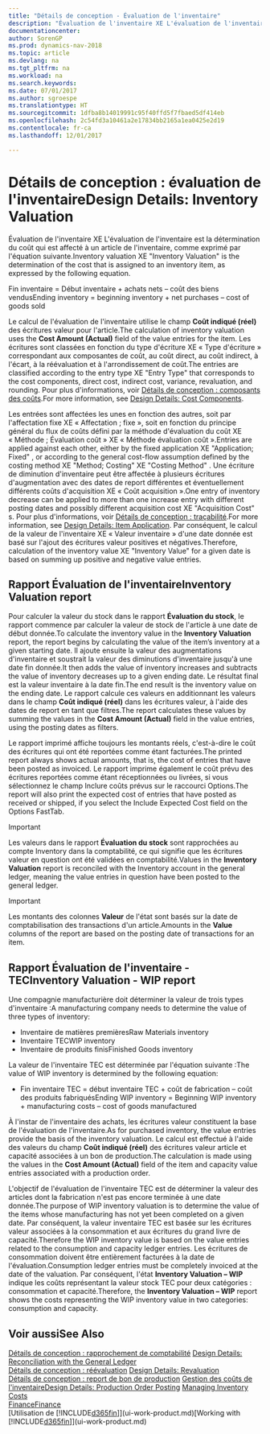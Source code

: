 ```yaml
---
title: "Détails de conception - Évaluation de l'inventaire"
description: "Évaluation de l'inventaire XE L'évaluation de l'inventaire est la détermination du coût qui est affecté à un article de l'inventaire, comme exprimé par l'équation suivante."
documentationcenter: 
author: SorenGP
ms.prod: dynamics-nav-2018
ms.topic: article
ms.devlang: na
ms.tgt_pltfrm: na
ms.workload: na
ms.search.keywords: 
ms.date: 07/01/2017
ms.author: sgroespe
ms.translationtype: HT
ms.sourcegitcommit: 1dfba8b14019991c95f40ffd5f7fbaed5df414eb
ms.openlocfilehash: 2c54fd3a10461a2e17834bb2165a1ea0425e2d19
ms.contentlocale: fr-ca
ms.lasthandoff: 12/01/2017

---
```

# <a name="design-details-inventory-valuation"></a><span data-ttu-id="4f373-103">Détails de conception : évaluation de l'inventaire</span><span class="sxs-lookup"><span data-stu-id="4f373-103">Design Details: Inventory Valuation</span></span>
<span data-ttu-id="4f373-104">Évaluation de l'inventaire XE L'évaluation de l'inventaire est la détermination du coût qui est affecté à un article de l'inventaire, comme exprimé par l'équation suivante.</span><span class="sxs-lookup"><span data-stu-id="4f373-104">Inventory valuation XE "Inventory Valuation"  is the determination of the cost that is assigned to an inventory item, as expressed by the following equation.</span></span>  

<span data-ttu-id="4f373-105">Fin inventaire = Début inventaire + achats nets – coût des biens vendus</span><span class="sxs-lookup"><span data-stu-id="4f373-105">Ending inventory = beginning inventory + net purchases – cost of goods sold</span></span>  

<span data-ttu-id="4f373-106">Le calcul de l'évaluation de l'inventaire utilise le champ **Coût indiqué (réel)** des écritures valeur pour l'article.</span><span class="sxs-lookup"><span data-stu-id="4f373-106">The calculation of inventory valuation uses the **Cost Amount (Actual)** field of the value entries for the item.</span></span> <span data-ttu-id="4f373-107">Les écritures sont classées en fonction du type d'écriture XE « Type d'écriture » correspondant aux composantes de coût, au coût direct, au coût indirect, à l'écart, à la réévaluation et à l'arrondissement de coût.</span><span class="sxs-lookup"><span data-stu-id="4f373-107">The entries are classified according to the entry type XE "Entry Type"  that corresponds to the cost components, direct cost, indirect cost, variance, revaluation, and rounding.</span></span> <span data-ttu-id="4f373-108">Pour plus d'informations, voir [Détails de conception : composants des coûts](design-details-cost-components.md).</span><span class="sxs-lookup"><span data-stu-id="4f373-108">For more information, see [Design Details: Cost Components](design-details-cost-components.md).</span></span>  

<span data-ttu-id="4f373-109">Les entrées sont affectées les unes en fonction des autres, soit par l'affectation fixe XE « Affectation ; fixe », soit en fonction du principe général du flux de coûts défini par la méthode d'évaluation du coût XE « Méthode ; Évaluation coût » XE « Méthode évaluation coût ».</span><span class="sxs-lookup"><span data-stu-id="4f373-109">Entries are applied against each other, either by the fixed application XE "Application; Fixed" , or according to the general cost-flow assumption defined by the costing method XE "Method; Costing"  XE "Costing Method" .</span></span> <span data-ttu-id="4f373-110">Une écriture de diminution d'inventaire peut être affectée à plusieurs écritures d'augmentation avec des dates de report différentes et éventuellement différents coûts d'acquisition XE « Coût acquisition ».</span><span class="sxs-lookup"><span data-stu-id="4f373-110">One entry of inventory decrease can be applied to more than one increase entry with different posting dates and possibly different acquisition cost XE "Acquisition Cost" s.</span></span> <span data-ttu-id="4f373-111">Pour plus d'informations, voir [Détails de conception : traçabilité](design-details-item-application.md).</span><span class="sxs-lookup"><span data-stu-id="4f373-111">For more information, see [Design Details: Item Application](design-details-item-application.md).</span></span> <span data-ttu-id="4f373-112">Par conséquent, le calcul de la valeur de l'inventaire XE « Valeur inventaire » d'une date donnée est basé sur l'ajout des écritures valeur positives et négatives.</span><span class="sxs-lookup"><span data-stu-id="4f373-112">Therefore, calculation of the inventory value XE "Inventory Value"  for a given date is based on summing up positive and negative value entries.</span></span>  

## <a name="inventory-valuation-report"></a><span data-ttu-id="4f373-113">Rapport Évaluation de l'inventaire</span><span class="sxs-lookup"><span data-stu-id="4f373-113">Inventory Valuation report</span></span>  
<span data-ttu-id="4f373-114">Pour calculer la valeur du stock dans le rapport **Évaluation du stock**, le rapport commence par calculer la valeur de stock de l'article à une date de début donnée.</span><span class="sxs-lookup"><span data-stu-id="4f373-114">To calculate the inventory value in the **Inventory Valuation** report, the report begins by calculating the value of the item’s inventory at a given starting date.</span></span> <span data-ttu-id="4f373-115">Il ajoute ensuite la valeur des augmentations d'inventaire et soustrait la valeur des diminutions d'inventaire jusqu'à une date fin donnée.</span><span class="sxs-lookup"><span data-stu-id="4f373-115">It then adds the value of inventory increases and subtracts the value of inventory decreases up to a given ending date.</span></span> <span data-ttu-id="4f373-116">Le résultat final est la valeur inventaire à la date fin.</span><span class="sxs-lookup"><span data-stu-id="4f373-116">The end result is the inventory value on the ending date.</span></span> <span data-ttu-id="4f373-117">Le rapport calcule ces valeurs en additionnant les valeurs dans le champ **Coût indiqué (réel)** dans les écritures valeur, à l'aide des dates de report en tant que filtres.</span><span class="sxs-lookup"><span data-stu-id="4f373-117">The report calculates these values by summing the values in the **Cost Amount (Actual)** field in the value entries, using the posting dates as filters.</span></span>  

<span data-ttu-id="4f373-118">Le rapport imprimé affiche toujours les montants réels, c'est-à-dire le coût des écritures qui ont été reportées comme étant facturées.</span><span class="sxs-lookup"><span data-stu-id="4f373-118">The printed report always shows actual amounts, that is, the cost of entries that have been posted as invoiced.</span></span> <span data-ttu-id="4f373-119">Le rapport imprime également le coût prévu des écritures reportées comme étant réceptionnées ou livrées, si vous sélectionnez le champ Inclure coûts prévus sur le raccourci Options.</span><span class="sxs-lookup"><span data-stu-id="4f373-119">The report will also print the expected cost of entries that have posted as received or shipped, if you select the Include Expected Cost field on the Options FastTab.</span></span>  

> [!IMPORTANT]  
>  <span data-ttu-id="4f373-120">Les valeurs dans le rapport **Évaluation du stock** sont rapprochées au compte Inventory dans la comptabilité, ce qui signifie que les écritures valeur en question ont été validées en comptabilité.</span><span class="sxs-lookup"><span data-stu-id="4f373-120">Values in the **Inventory Valuation** report is reconciled with the Inventory account in the general ledger, meaning the value entries in question have been posted to the general ledger.</span></span>  

> [!IMPORTANT]  
>  <span data-ttu-id="4f373-121">Les montants des colonnes **Valeur** de l'état sont basés sur la date de comptabilisation des transactions d'un article.</span><span class="sxs-lookup"><span data-stu-id="4f373-121">Amounts in the **Value** columns of the report are based on the posting date of transactions for an item.</span></span>  

## <a name="inventory-valuation---wip-report"></a><span data-ttu-id="4f373-122">Rapport Évaluation de l'inventaire - TEC</span><span class="sxs-lookup"><span data-stu-id="4f373-122">Inventory Valuation - WIP report</span></span>  
<span data-ttu-id="4f373-123">Une compagnie manufacturière doit déterminer la valeur de trois types d'inventaire :</span><span class="sxs-lookup"><span data-stu-id="4f373-123">A manufacturing company needs to determine the value of three types of inventory:</span></span>  

* <span data-ttu-id="4f373-124">Inventaire de matières premières</span><span class="sxs-lookup"><span data-stu-id="4f373-124">Raw Materials inventory</span></span>  
* <span data-ttu-id="4f373-125">Inventaire TEC</span><span class="sxs-lookup"><span data-stu-id="4f373-125">WIP inventory</span></span>  
* <span data-ttu-id="4f373-126">Inventaire de produits finis</span><span class="sxs-lookup"><span data-stu-id="4f373-126">Finished Goods inventory</span></span>  

<span data-ttu-id="4f373-127">La valeur de l'inventaire TEC est déterminée par l'équation suivante :</span><span class="sxs-lookup"><span data-stu-id="4f373-127">The value of WIP inventory is determined by the following equation:</span></span>  

* <span data-ttu-id="4f373-128">Fin inventaire TEC = début inventaire TEC + coût de fabrication – coût des produits fabriqués</span><span class="sxs-lookup"><span data-stu-id="4f373-128">Ending WIP inventory = Beginning WIP inventory + manufacturing costs – cost of goods manufactured</span></span>  

<span data-ttu-id="4f373-129">À l'instar de l'inventaire des achats, les écritures valeur constituent la base de l'évaluation de l'inventaire.</span><span class="sxs-lookup"><span data-stu-id="4f373-129">As for purchased inventory, the value entries provide the basis of the inventory valuation.</span></span> <span data-ttu-id="4f373-130">Le calcul est effectué à l'aide des valeurs du champ **Coût indiqué (réel)** des écritures valeur article et capacité associées à un bon de production.</span><span class="sxs-lookup"><span data-stu-id="4f373-130">The calculation is made using the values in the **Cost Amount (Actual)** field of the item and capacity value entries associated with a production order.</span></span>  

<span data-ttu-id="4f373-131">L'objectif de l'évaluation de l'inventaire TEC est de déterminer la valeur des articles dont la fabrication n'est pas encore terminée à une date donnée.</span><span class="sxs-lookup"><span data-stu-id="4f373-131">The purpose of WIP inventory valuation is to determine the value of the items whose manufacturing has not yet been completed on a given date.</span></span> <span data-ttu-id="4f373-132">Par conséquent, la valeur inventaire TEC est basée sur les écritures valeur associées à la consommation et aux écritures du grand livre de capacité.</span><span class="sxs-lookup"><span data-stu-id="4f373-132">Therefore the WIP inventory value is based on the value entries related to the consumption and capacity ledger entries.</span></span> <span data-ttu-id="4f373-133">Les écritures de consommation doivent être entièrement facturées à la date de l'évaluation.</span><span class="sxs-lookup"><span data-stu-id="4f373-133">Consumption ledger entries must be completely invoiced at the date of the valuation.</span></span> <span data-ttu-id="4f373-134">Par conséquent, l'état **Inventory Valuation – WIP** indique les coûts représentant la valeur stock TEC pour deux catégories : consommation et capacité.</span><span class="sxs-lookup"><span data-stu-id="4f373-134">Therefore, the **Inventory Valuation – WIP** report shows the costs representing the WIP inventory value in two categories: consumption and capacity.</span></span>  

## <a name="see-also"></a><span data-ttu-id="4f373-135">Voir aussi</span><span class="sxs-lookup"><span data-stu-id="4f373-135">See Also</span></span>  
<span data-ttu-id="4f373-136">[Détails de conception : rapprochement de comptabilité](design-details-reconciliation-with-the-general-ledger.md) </span><span class="sxs-lookup"><span data-stu-id="4f373-136">[Design Details: Reconciliation with the General Ledger](design-details-reconciliation-with-the-general-ledger.md) </span></span>  
<span data-ttu-id="4f373-137">[Détails de conception : réévaluation](design-details-revaluation.md) </span><span class="sxs-lookup"><span data-stu-id="4f373-137">[Design Details: Revaluation](design-details-revaluation.md) </span></span>  
<span data-ttu-id="4f373-138">[Détails de conception : report de bon de production](design-details-production-order-posting.md)
[Gestion des coûts de l'inventaire](finance-manage-inventory-costs.md)</span><span class="sxs-lookup"><span data-stu-id="4f373-138">[Design Details: Production Order Posting](design-details-production-order-posting.md)
[Managing Inventory Costs](finance-manage-inventory-costs.md)</span></span>  
[<span data-ttu-id="4f373-139">Finance</span><span class="sxs-lookup"><span data-stu-id="4f373-139">Finance</span></span>](finance.md)  
<span data-ttu-id="4f373-140">[Utilisation de [!INCLUDE[d365fin](includes/d365fin_md.md)]](ui-work-product.md)</span><span class="sxs-lookup"><span data-stu-id="4f373-140">[Working with [!INCLUDE[d365fin](includes/d365fin_md.md)]](ui-work-product.md)</span></span>

